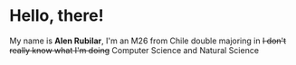 # Hello, there!

My name is **Alen Rubilar**, I'm an M26 from Chile double majoring in ~~I don't really know what I'm doing~~ Computer Science and Natural Science